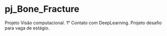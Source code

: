 # pj_Bone_Fracture
Projeto Visão computacional. 1° Contato com DeepLearning. Projeto desafio para vaga de estágio.

